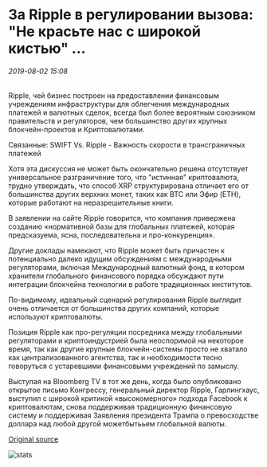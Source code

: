 # За Ripple в регулировании вызова: "Не красьте нас с широкой кистью" ...

###### 2019-08-02 15:08

Ripple, чей бизнес построен на предоставлении финансовым учреждениям инфраструктуры для облегчения международных платежей и валютных сделок, всегда был более вероятным союзником правительств и регуляторов, чем большинство других крупных блокчейн-проектов и Криптовалютами.

Связанные: SWIFT Vs. Ripple - Важность скорости в трансграничных платежей

Хотя эта дискуссия не может быть окончательно решена отсутствует универсальное разграничение того, что "истинная" криптовалюта, трудно утверждать, что способ XRP структурирована отличает его от большинства других верхних монет, таких как BTC или Эфир (ETH), которые работают на неразрешительные книги.

В заявлении на сайте Ripple говорится, что компания привержена созданию «нормативной базы для глобальных платежей, которая предсказуема, ясна, последовательна и про-конкуренция».

Другие доклады намекают, что Ripple может быть причастен к потенциально далеко идущим обсуждениям с международными регуляторами, включая Международный валютный фонд, в котором хранители глобального финансового порядка обсуждают пути интеграции блокчейна технологии в работе традиционных институтов.

По-видимому, идеальный сценарий регулирования Ripple выглядит очень отличается от большинства других компаний, которые используют криптовалюты.

Позиция Ripple как про-регуляции посредника между глобальными регуляторами и криптоиндустрией была неоспоримой на некоторое время, так как другие крупные блокчейн-системы просто не хватало как централизованного агентства, так и необходимости тесно говоруться с устаревшими финансовыми учреждений по замыслу.

Выступая на Bloomberg TV в тот же день, когда было опубликовано открытое письмо Конгрессу, генеральный директор Ripple, Гарлингхаус, выступил с широкой критикой «высокомерного» подхода Facebook к криптовалютам, снова поддерживая традиционную финансовую систему и поддерживая Заявления президента Трампа о превосходстве доллара над любой другой можетбытььем глобальной валюты.

[Original source](https://cointelegraph.com/news/behind-ripples-regulation-call-do-not-paint-us-with-a-broad-brush)

![stats](https://c.statcounter.com/11760860/0/a89fa40b/1/ "stats")